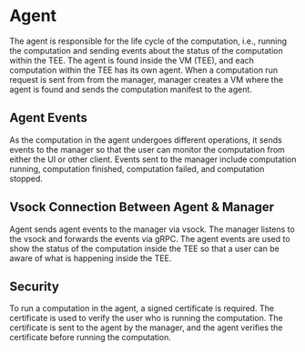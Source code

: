 # Agent

The agent is responsible for the life cycle of the computation, i.e., running the computation and sending events about the status of the computation within the TEE. The agent is found inside the VM (TEE), and each computation within the TEE has its own agent. When a computation run request is sent from from the manager, manager creates a VM where the agent is found and sends the computation manifest to the agent.

## Agent Events

As the computation in the agent undergoes different operations, it sends events to the manager so that the user can monitor the computation from either the UI or other client. Events sent to the manager include computation running, computation finished, computation failed, and computation stopped.

## Vsock Connection Between Agent & Manager

Agent sends agent events to the manager via vsock. The manager listens to the vsock and forwards the events via gRPC. The agent events are used to show the status of the computation inside the TEE so that a user can be aware of what is happening inside the TEE.

## Security

To run a computation in the agent, a signed certificate is required. The certificate is used to verify the user who is running the computation. The certificate is sent to the agent by the manager, and the agent verifies the certificate before running the computation.
